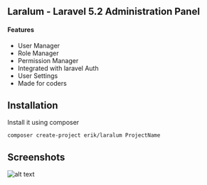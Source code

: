 ## Laralum - Laravel 5.2 Administration Panel

#### Features
- User Manager
- Role Manager
- Permission Manager
- Integrated with laravel Auth
- User Settings
- Made for coders

## Installation
Install it using composer
```
composer create-project erik/laralum ProjectName
```

## Screenshots

![alt text](http://puu.sh/n3awr/cbb7ad607d.png "Logo Title Text 1")
